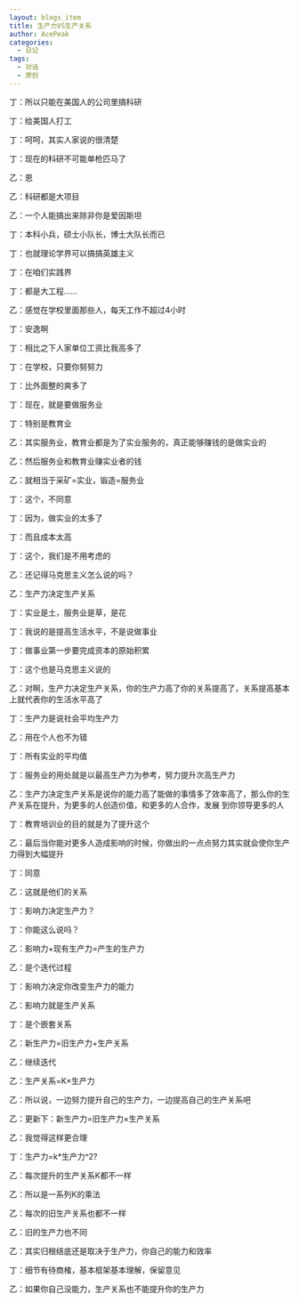 ```yaml
---
layout: blogs_item
title: 生产力VS生产关系
author: AcePeak
categories:
  - 日记
tags:
  - 对话
  - 原创
---
```


丁：所以只能在美国人的公司里搞科研

丁：给美国人打工

丁：呵呵，其实人家说的很清楚

丁：现在的科研不可能单枪匹马了

乙：恩

乙：科研都是大项目

乙：一个人能搞出来除非你是爱因斯坦

丁：本科小兵，硕士小队长，博士大队长而已

丁：也就理论学界可以搞搞英雄主义

丁：在咱们实践界

丁：都是大工程……

乙：感觉在学校里面那些人，每天工作不超过4小时

丁：安逸啊

丁：相比之下人家单位工资比我高多了

丁：在学校，只要你努努力

丁：比外面整的爽多了

丁：现在，就是要做服务业

丁：特别是教育业

乙：其实服务业，教育业都是为了实业服务的，真正能够赚钱的是做实业的

乙：然后服务业和教育业赚实业者的钱

乙：就相当于采矿=实业，锻造=服务业

丁：这个，不同意

丁：因为，做实业的太多了

丁：而且成本太高

丁：这个，我们是不用考虑的

乙：还记得马克思主义怎么说的吗？

乙：生产力决定生产关系

丁：实业是土，服务业是草，是花

丁：我说的是提高生活水平，不是说做事业

丁：做事业第一步要完成资本的原始积累

丁：这个也是马克思主义说的

乙：对啊，生产力决定生产关系，你的生产力高了你的关系提高了，关系提高基本上就代表你的生活水平高了

丁：生产力是说社会平均生产力

乙：用在个人也不为错

丁：所有实业的平均值

丁：服务业的用处就是以最高生产力为参考，努力提升次高生产力

乙：生产力决定生产关系是说你的能力高了能做的事情多了效率高了，那么你的生产关系在提升，为更多的人创造价值，和更多的人合作，发展
到你领导更多的人

丁：教育培训业的目的就是为了提升这个

乙：最后当你能对更多人造成影响的时候，你做出的一点点努力其实就会使你生产力得到大幅提升

丁：同意

乙：这就是他们的关系

丁：影响力决定生产力？

丁：你能这么说吗？

乙：影响力+现有生产力=产生的生产力

乙：是个迭代过程

丁：影响力决定你改变生产力的能力

乙：影响力就是生产关系

丁：是个嵌套关系

乙：新生产力=旧生产力+生产关系

乙：继续迭代

乙：生产关系=K×生产力

乙：所以说，一边努力提升自己的生产力，一边提高自己的生产关系吧

乙：更新下：新生产力=旧生产力×生产关系

乙：我觉得这样更合理

丁：生产力=k*生产力^2?

乙：每次提升的生产关系K都不一样

乙：所以是一系列K的乘法

乙：每次的旧生产关系也都不一样

乙：旧的生产力也不同

乙：其实归根结底还是取决于生产力，你自己的能力和效率

丁：细节有待商榷，基本框架基本理解，保留意见

乙：如果你自己没能力，生产关系也不能提升你的生产力
